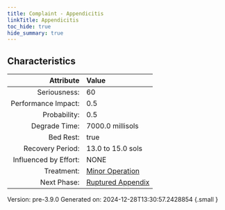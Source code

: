 ```yaml
---
title: Complaint - Appendicitis
linkTitle: Appendicitis
toc_hide: true
hide_summary: true
---
```


## Characteristics

| Attribute      | Value |
|--------:|:------|
|Seriousness:|60|
|Performance Impact:|0.5|
|Probability:|0.5|
|Degrade Time:|7000.0 millisols|
|Bed Rest:|true|
|Recovery Period:|13.0 to 15.0 sols|
|Influenced by Effort:|NONE|
|Treatment:|[Minor Operation](/docs/definitions/treatment/minor-operation)|
|Next Phase:|[Ruptured Appendix](/docs/definitions/complaint/ruptured-appendix)|
 

Version: pre-3.9.0 Generated on: 2024-12-28T13:30:57.2428854
{.small }